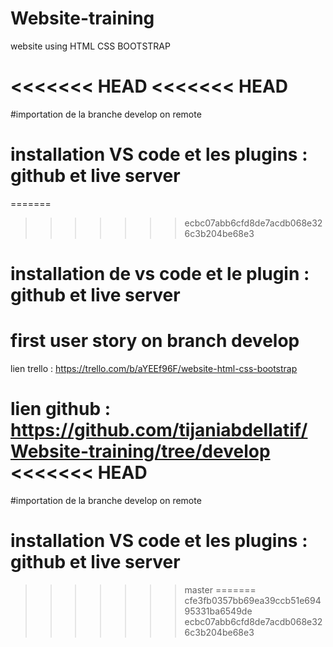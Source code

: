 # Website-training
website using HTML CSS BOOTSTRAP


<<<<<<< HEAD
<<<<<<< HEAD
=======
#importation de la branche develop on remote 



# installation VS code et les plugins :  github et live server
=======
>>>>>>> ecbc07abb6cfd8de7acdb068e326c3b204be68e3
# installation de vs code et le plugin : github et live server

# first user story on branch develop 

lien trello : https://trello.com/b/aYEEf96F/website-html-css-bootstrap

lien github : https://github.com/tijaniabdellatif/Website-training/tree/develop
<<<<<<< HEAD
=======
#importation de la branche develop on remote 



# installation VS code et les plugins :  github et live server
>>>>>>> master
=======
>>>>>>> cfe3fb0357bb69ea39ccb51e69495331ba6549de
>>>>>>> ecbc07abb6cfd8de7acdb068e326c3b204be68e3

